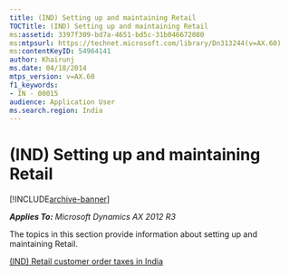 ```yaml
---
title: (IND) Setting up and maintaining Retail
TOCTitle: (IND) Setting up and maintaining Retail
ms:assetid: 3397f309-bd7a-4651-bd5c-31b046672080
ms:mtpsurl: https://technet.microsoft.com/library/Dn313244(v=AX.60)
ms:contentKeyID: 54964141
author: Khairunj
ms.date: 04/18/2014
mtps_version: v=AX.60
f1_keywords:
- IN - 00015
audience: Application User
ms.search.region: India
---
```


# (IND) Setting up and maintaining Retail 


[!INCLUDE[archive-banner](includes/archive-banner.md)]


_**Applies To:** Microsoft Dynamics AX 2012 R3_

The topics in this section provide information about setting up and maintaining Retail.

[(IND) Retail customer order taxes in India](ind-retail-customer-order-taxes-in-india.md)

  


